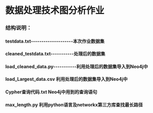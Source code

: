 # 数据处理技术图分析作业
### 结构说明：
#### testdata.txt--------------------本次作业数据集
#### cleaned_testdata.txt-----------处理后的数据集
#### load_cleaned_data.py-----------利用处理后的数据集导入到Neo4j中
#### load_Largest_data.csv   利用处理后的数据集导入到Neo4j中
#### Cypher查询代码.txt     Neo4j中用到的查询语句
#### max_length.py 利用python语言及networkx第三方库查找最长路径
